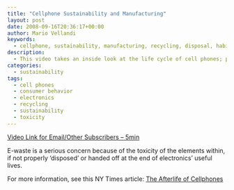 ```yaml
---
title: "Cellphone Sustainability and Manufacturing"
layout: post
date: 2008-09-16T20:36:17+00:00
author: Mario Vellandi
keywords:
  - cellphone, sustainability, manufacturing, recycling, disposal, habits, environment, toxic, metals, materials
description:
  - This video takes an inside look at the life cycle of cell phones; produced as a journalistic project of INFORM.
categories:
  - sustainability
tags:
  - cell phones
  - consumer behavior
  - electronics
  - recycling
  - sustainability
  - toxicity
---
```

[Video Link for Email/Other Subscribers &#8211; 5min](http://www.youtube.com/watch?v=UkbpiL9UsY8)

E-waste is a serious concern because of the toxicity of the elements within, if not properly &#8216;disposed&#8217; or handed off at the end of electronics&#8217; useful lives.

For more information, see this NY Times article: <a rel="nofollow" title="ny times article cell phone after life" href="http://query.nytimes.com/gst/fullpage.html?res=980DE1DD1F3CF930A25752C0A96E9C8B63">The Afterlife of Cellphones</a>
